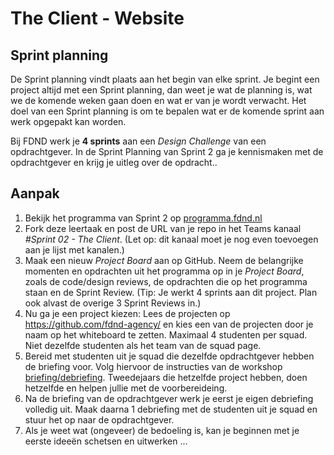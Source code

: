 # The Client - Website

## Sprint planning

De Sprint planning vindt plaats aan het begin van elke sprint. 
Je begint een project altijd met een Sprint planning, dan weet je wat de planning is, wat we de komende weken gaan doen en wat er van je wordt verwacht.
Het doel van een Sprint planning is om te bepalen wat er de komende sprint aan werk opgepakt kan worden.

Bij FDND werk je **4 sprints** aan een _Design Challenge_ van een opdrachtgever. 
In de Sprint Planning van Sprint 2 ga je kennismaken met de opdrachtgever en krijg je uitleg over de opdracht.. 


## Aanpak

1. Bekijk het programma van Sprint 2 op [programma.fdnd.nl](https://programma.fdnd.nl/)
2. Fork deze leertaak en post de URL van je repo in het Teams kanaal _#Sprint 02 - The Client_. (Let op: dit kanaal moet je nog even toevoegen aan je lijst met kanalen.)
3. Maak een nieuw _Project Board_ aan op GitHub. Neem de belangrijke momenten en opdrachten uit het programma op in je _Project Board_, zoals de code/design reviews, de opdrachten die op het programma staan en de Sprint Review. (Tip: Je werkt 4 sprints aan dit project. Plan ook alvast de overige 3 Sprint Reviews in.)
4. Nu ga je een project kiezen: Lees de projecten op https://github.com/fdnd-agency/ en kies een van de projecten door je naam op het whiteboard te zetten. Maximaal 4 studenten per squad. Niet dezelfde studenten als het team van de squad page.
5. Bereid met studenten uit je squad die dezelfde opdrachtgever hebben de briefing voor. Volg hiervoor de instructies van de workshop [briefing/debriefing](briefing-debriefing.md). Tweedejaars die hetzelfde project hebben, doen hetzelfde en helpen jullie met de voorbereideing.
6. Na de briefing van de opdrachtgever werk je eerst je eigen debriefing volledig uit. Maak daarna 1 debriefing met de studenten uit je squad en stuur het op naar de opdrachtgever.
7. Als je weet wat (ongeveer) de bedoeling is, kan je beginnen met je eerste ideeën schetsen en uitwerken ... 
